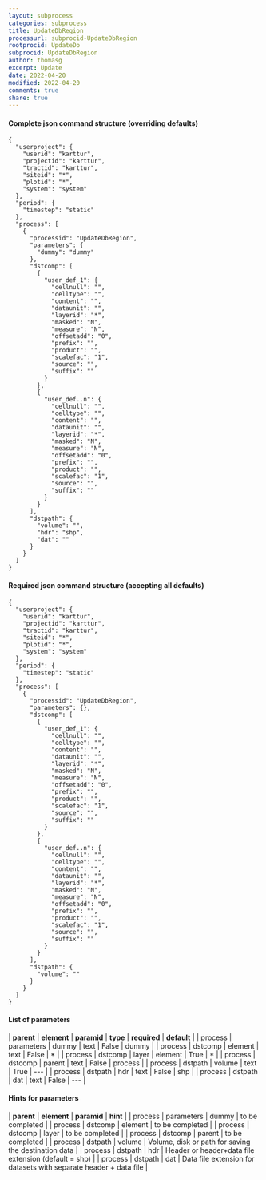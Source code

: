 ```yaml
---
layout: subprocess
categories: subprocess
title: UpdateDbRegion
processurl: subprocid-UpdateDbRegion
rootprocid: UpdateDb
subprocid: UpdateDbRegion
author: thomasg
excerpt: Update
date: 2022-04-20
modified: 2022-04-20
comments: true
share: true
---
```


#### Complete json command structure (overriding defaults)
```
{
  "userproject": {
    "userid": "karttur",
    "projectid": "karttur",
    "tractid": "karttur",
    "siteid": "*",
    "plotid": "*",
    "system": "system"
  },
  "period": {
    "timestep": "static"
  },
  "process": [
    {
      "processid": "UpdateDbRegion",
      "parameters": {
        "dummy": "dummy"
      },
      "dstcomp": [
        {
          "user_def_1": {
            "cellnull": "",
            "celltype": "",
            "content": "",
            "dataunit": "",
            "layerid": "*",
            "masked": "N",
            "measure": "N",
            "offsetadd": "0",
            "prefix": "",
            "product": "",
            "scalefac": "1",
            "source": "",
            "suffix": ""
          }
        },
        {
          "user_def..n": {
            "cellnull": "",
            "celltype": "",
            "content": "",
            "dataunit": "",
            "layerid": "*",
            "masked": "N",
            "measure": "N",
            "offsetadd": "0",
            "prefix": "",
            "product": "",
            "scalefac": "1",
            "source": "",
            "suffix": ""
          }
        }
      ],
      "dstpath": {
        "volume": "",
        "hdr": "shp",
        "dat": ""
      }
    }
  ]
}
```
#### Required json command structure (accepting all defaults)
```
{
  "userproject": {
    "userid": "karttur",
    "projectid": "karttur",
    "tractid": "karttur",
    "siteid": "*",
    "plotid": "*",
    "system": "system"
  },
  "period": {
    "timestep": "static"
  },
  "process": [
    {
      "processid": "UpdateDbRegion",
      "parameters": {},
      "dstcomp": [
        {
          "user_def_1": {
            "cellnull": "",
            "celltype": "",
            "content": "",
            "dataunit": "",
            "layerid": "*",
            "masked": "N",
            "measure": "N",
            "offsetadd": "0",
            "prefix": "",
            "product": "",
            "scalefac": "1",
            "source": "",
            "suffix": ""
          }
        },
        {
          "user_def..n": {
            "cellnull": "",
            "celltype": "",
            "content": "",
            "dataunit": "",
            "layerid": "*",
            "masked": "N",
            "measure": "N",
            "offsetadd": "0",
            "prefix": "",
            "product": "",
            "scalefac": "1",
            "source": "",
            "suffix": ""
          }
        }
      ],
      "dstpath": {
        "volume": ""
      }
    }
  ]
}
```
#### List of parameters

| **parent** | **element** | **paramid** | **type** | **required** | **default** |
| process | parameters | dummy | text | False | dummy |
| process | dstcomp | element | text | False | * |
| process | dstcomp | layer | element | True | * |
| process | dstcomp | parent | text | False | process |
| process | dstpath | volume | text | True | --- |
| process | dstpath | hdr | text | False | shp |
| process | dstpath | dat | text | False | --- |

#### Hints for parameters

| **parent** | **element** | **paramid** | **hint** |
| process | parameters | dummy | to be completed |
| process | dstcomp | element | to be completed |
| process | dstcomp | layer | to be completed |
| process | dstcomp | parent | to be completed |
| process | dstpath | volume | Volume, disk or path for saving the destination data |
| process | dstpath | hdr | Header or header+data file extension (default = shp) |
| process | dstpath | dat | Data file extension for datasets with separate header + data file |
